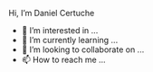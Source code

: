 
Hi, I’m Daniel Certuche

- 👀 I’m interested in ...
- 🌱 I’m currently learning ...
- 💞️ I’m looking to collaborate on ...
- 📫 How to reach me ...

<!---
danielhcertuche/danielhcertuche is a ✨ special ✨ repository because its `README.md` (this file) appears on your GitHub profile.
You can click the Preview link to take a look at your changes.
--->
